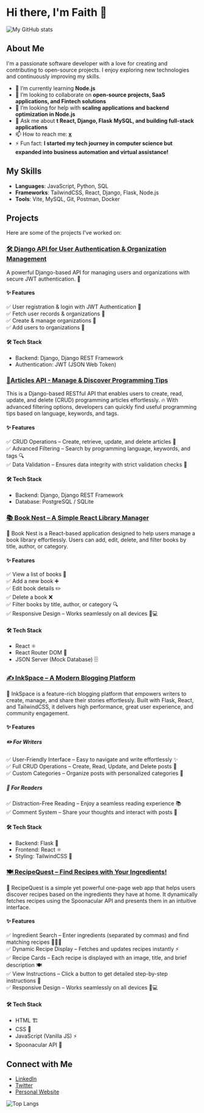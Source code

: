 # Hi there, I'm Faith 👋

![My GitHub stats](https://github-readme-stats.vercel.app/api?username=Faith-K-commits&show_icons=true&theme=radical)

## About Me

I'm a passionate software developer with a love for creating and contributing to open-source projects. I enjoy exploring new technologies and continuously improving my skills.

- 🌱 I’m currently learning **Node.js**
- 👯 I’m looking to collaborate on **open-source projects, SaaS applications, and Fintech solutions**
- 🤔 I’m looking for help with **scaling applications and backend optimization in Node.js**
- 💬 Ask me about **t React, Django, Flask MySQL, and building full-stack applications**
- 📫 How to reach me: **[x](https://x.com/fay_codes)**
- ⚡ Fun fact: **I started my tech journey in computer science but expanded into business automation and virtual assistance!**

## My Skills

- **Languages**: JavaScript, Python, SQL
- **Frameworks**: TailwindCSS, React, Django, Flask, Node.js
- **Tools**: Vite, MySQL, Git, Postman, Docker

## Projects

Here are some of the projects I've worked on:

### [🛠 Django API for User Authentication & Organization Management](https://github.com/Faith-K-commits/authenticationAPI)
A powerful Django-based API for managing users and organizations with secure JWT authentication. 🚀

#### ✨ Features
✅ User registration & login with JWT Authentication 🔑 <br>
✅ Fetch user records & organizations 📜 <br>
✅ Create & manage organizations 🏢 <br>
✅ Add users to organizations 👥 <br>

#### 🛠 Tech Stack
- Backend: Django, Django REST Framework
- Authentication: JWT (JSON Web Token)

### [📝Articles API - Manage & Discover Programming Tips](https://github.com/Faith-K-commits/articles-api)
This is a Django-based RESTful API that enables users to create, read, update, and delete (CRUD) programming articles effortlessly. 🔥
With advanced filtering options, developers can quickly find useful programming tips based on language, keywords, and tags.

#### ✨ Features
✅ CRUD Operations – Create, retrieve, update, and delete articles 📝 <br>
✅ Advanced Filtering – Search by programming language, keywords, and tags 🔍 <br>
✅ Data Validation – Ensures data integrity with strict validation checks 🔐 <br>

#### 🛠 Tech Stack
- Backend: Django, Django REST Framework
- Database: PostgreSQL / SQLite

### [📚 Book Nest – A Simple React Library Manager](https://book-nest-beta.vercel.app/)
🚀 Book Nest is a React-based application designed to help users manage a book library effortlessly. Users can add, edit, delete, and filter books by title, author, or category.

#### ✨ Features
✅ View a list of books 📖 <br>
✅ Add a new book ➕ <br>
✅ Edit book details ✏️ <br>
✅ Delete a book ❌ <br>
✅ Filter books by title, author, or category 🔍 <br>
✅ Responsive Design – Works seamlessly on all devices 📱💻

#### 🛠 Tech Stack
- React ⚛️
- React Router DOM 🔀
- JSON Server (Mock Database) 🗄️

### [✍️ InkSpace – A Modern Blogging Platform](https://inkspacefrontend.onrender.com/)
🚀 InkSpace is a feature-rich blogging platform that empowers writers to create, manage, and share their stories effortlessly. Built with Flask, React, and TailwindCSS, it delivers high performance, great user experience, and community engagement.

#### ✨ Features
##### ✏️ For Writers <br>
✅ User-Friendly Interface – Easy to navigate and write effortlessly ✨ <br>
✅ Full CRUD Operations – Create, Read, Update, and Delete posts 📝 <br>
✅ Custom Categories – Organize posts with personalized categories 📂 <br>

##### 📖 For Readers <br>
✅ Distraction-Free Reading – Enjoy a seamless reading experience 📚 <br>
✅ Comment System – Share your thoughts and interact with posts 💬 <br>

#### 🛠 Tech Stack
- Backend: Flask 🐍
- Frontend: React ⚛️
- Styling: TailwindCSS 🎨

### [🍽️ RecipeQuest – Find Recipes with Your Ingredients!](https://recipequest.netlify.app/)
🚀 RecipeQuest is a simple yet powerful one-page web app that helps users discover recipes based on the ingredients they have at home. It dynamically fetches recipes using the Spoonacular API and presents them in an intuitive interface.

#### ✨ Features
✅ Ingredient Search – Enter ingredients (separated by commas) and find matching recipes 🥕🍗🥦 <br>
✅ Dynamic Recipe Display – Fetches and updates recipes instantly ⚡ <br>
✅ Recipe Cards – Each recipe is displayed with an image, title, and brief description 🍽️ <br>
✅ View Instructions – Click a button to get detailed step-by-step instructions 📝 <br>
✅ Responsive Design – Works seamlessly on all devices 📱💻

#### 🛠 Tech Stack
- HTML 🏗️
- CSS 🎨
- JavaScript (Vanilla JS) ⚡
- Spoonacular API 🍲

## Connect with Me

- [LinkedIn](https://www.linkedin.com/in/faith-kariuki-dev/)
- [Twitter](https://x.com/fay_codes)
- [Personal Website](https://faith-k-commits.github.io/Faith-K-commits.portfolio/)

![Top Langs](https://github-readme-stats.vercel.app/api/top-langs/?username=Faith-K-commits&layout=compact&theme=radical)

